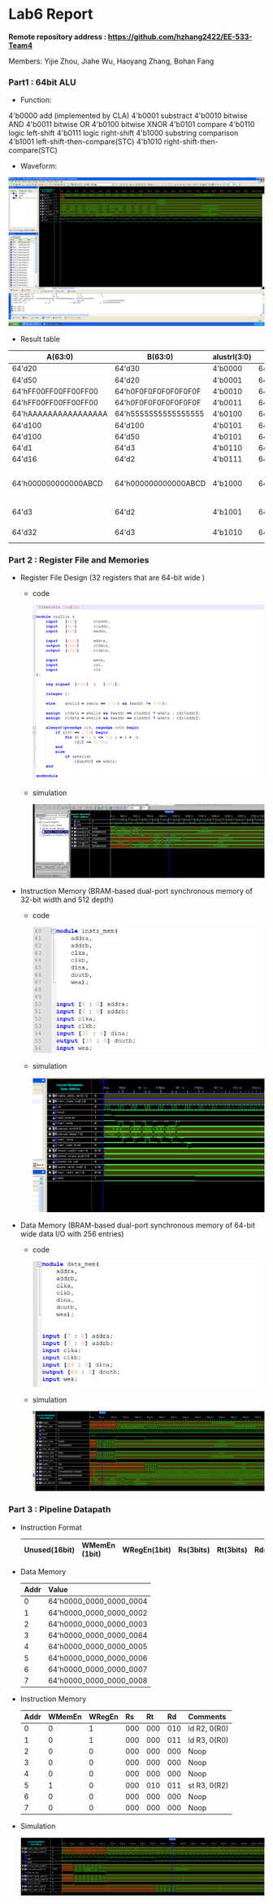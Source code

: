 # Lab6 Report

**Remote repository address : https://github.com/hzhang2422/EE-533-Team4**

Members: Yijie Zhou, Jiahe Wu, Haoyang Zhang, Bohan Fang



### Part1 :  64bit ALU

- Function:

4'b0000 add (implemented by CLA)
4'b0001 substract
4'b0010 bitwise AND
4'b0011 bitwise OR
4'b0100 bitwise XNOR
4'b0101 compare
4'b0110 logic left-shift
4'b0111 logic right-shift
4'b1000 substring comparison
4'b1001 left-shift-then-compare(STC)
4'b1010 right-shift-then-compare(STC)

- Waveform:

![1](./img/1.png)



- Result table

| A(63:0)              | B(63:0)              | alustrl(3:0) | Z(63:0)              | comments                      |
| -------------------- | -------------------- | ------------ | -------------------- | ----------------------------- |
| 64'd20               | 64'd30               | 4'b0000      | 64'd50               | overflow=0                    |
| 64'd50               | 64'd20               | 4'b0001      | 64'd30               | overflow=0                    |
| 64'hFF00FF00FF00FF00 | 64'h0F0F0F0F0F0F0F0F | 4'b0010      | 64'h0f000f000f000f00 |                               |
| 64'hFF00FF00FF00FF00 | 64'h0F0F0F0F0F0F0F0F | 4'b0011      | 64'hff0fff0fff0fff0f |                               |
| 64'hAAAAAAAAAAAAAAAA | 64'h5555555555555555 | 4'b0100      | 64'h0000000000000000 |                               |
| 64'd100              | 64'd100              | 4'b0101      | 64'h0000000000000001 |                               |
| 64'd100              | 64'd50               | 4'b0101      | 64'h0000000000000000 |                               |
| 64'd1                | 64'd3                | 4'b0110      | 64'd8                |                               |
| 64'd16               | 64'd2                | 4'b0111      | 64'd4                |                               |
| 64'h000000000000ABCD | 64'h000000000000ABCD | 4'b1000      | 64'h0000000000000001 | SUB_START = 0  SUB_WIDTH = 16 |
| 64'd3                | 64'd2                | 4'b1001      | 64'h0000000000000001 | cmp_val = 64'd12              |
| 64'd32               | 64'd3                | 4'b1010      | 64'h0000000000000001 | cmp_val = 64'd4               |



### Part 2 :  Register File and Memories

- Register File Design (32 registers that are 64-bit wide )
  - code
  
    ![2](./img/2.png)
  
    
  
  - simulation
  
    ![3](./img/3.png)
  
    
  
- Instruction Memory (BRAM-based dual-port synchronous memory of 32-bit width and  512 depth)
  - code
  
    ![4](./img/4.png)
  
  - simulation
  
    ![5](./img/5.png)
  
- Data Memory (BRAM-based dual-port synchronous memory of 64-bit wide data I/O with  256 entries)
  - code
  
    ![6](./img/6.png)
  
    
  
  - simulation
  
    ![7](./img/7.png)

### Part 3 :  Pipeline Datapath

- Instruction Format

  | Unused(16bit) | WMemEn (1bit) | WRegEn(1bit) | Rs(3bits) | Rt(3bits) | Rd(3bits) | Unused(rest) |
  | ------------- | ------------- | ------------ | --------- | --------- | --------- | ------------ |

  
  
- Data Memory

  | Addr | Value                   |
  | ---- | ----------------------- |
  | 0    | 64'h0000_0000_0000_0004 |
  | 1    | 64'h0000_0000_0000_0002 |
  | 2    | 64'h0000_0000_0000_0003 |
  | 3    | 64'h0000_0000_0000_0064 |
  | 4    | 64'h0000_0000_0000_0005 |
  | 5    | 64'h0000_0000_0000_0006 |
  | 6    | 64'h0000_0000_0000_0007 |
  | 7    | 64'h0000_0000_0000_0008 |

  

- Instruction Memory

  | Addr | WMemEn | WRegEn | Rs   | Rt   | Rd   | Comments     |
  | ---- | ------ | ------ | ---- | ---- | ---- | ------------ |
  | 0    | 0      | 1      | 000  | 000  | 010  | ld R2, 0(R0) |
  | 1    | 0      | 1      | 000  | 000  | 011  | ld R3, 0(R0) |
  | 2    | 0      | 0      | 000  | 000  | 000  | Noop         |
  | 3    | 0      | 0      | 000  | 000  | 000  | Noop         |
  | 4    | 0      | 0      | 000  | 000  | 000  | Noop         |
  | 5    | 1      | 0      | 000  | 010  | 011  | st R3, 0(R2) |
  | 6    | 0      | 0      | 000  | 000  | 000  | Noop         |
  | 7    | 0      | 0      | 000  | 000  | 000  | Noop         |

  

- Simulation

  ![pipeline_waveform](./img/pipeline_waveform.png)

